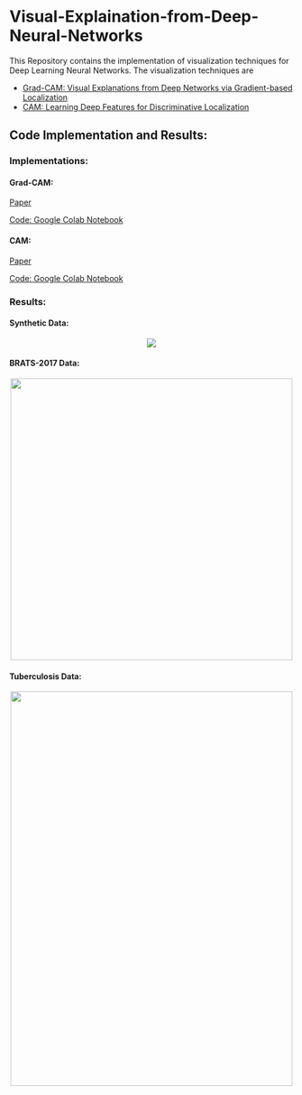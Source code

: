 # Visual-Explaination-from-Deep-Neural-Networks
This Repository contains the implementation of visualization techniques for Deep Learning Neural Networks. The visualization techniques are 
+ [Grad-CAM: Visual Explanations from Deep Networks via Gradient-based Localization](#grad-cam)
+ [CAM: Learning Deep Features for Discriminative Localization](#cam)

## Code Implementation and Results:

### Implementations:

#### Grad-CAM:

[Paper](https://arxiv.org/abs/1610.02391) 

[Code: Google Colab Notebook](https://github.com/zeeshannisar/Visual-Explaination-from-Deep-Neural-Networks/blob/master/Grad-CAM%20Approach/Grad-CAM-implementation.ipynb)

#### CAM:

[Paper](https://arxiv.org/abs/1512.04150) 

[Code: Google Colab Notebook](https://github.com/zeeshannisar/Visual-Explaination-from-Deep-Neural-Networks/blob/master/Grad-CAM%20Approach/Grad-CAM-implementation.ipynb)

### **Results**:

#### Synthetic Data:

<p align="center">
    <img src="https://github.com/zeeshannisar/Visual-Explaination-from-Deep-Neural-Networks/blob/master/Read%20Me%20Images/mnist.png">
</p>

#### BRATS-2017 Data:

<p align="center">
    <img src="https://github.com/zeeshannisar/Visual-Explaination-from-Deep-Neural-Networks/blob/master/Read%20Me%20Images/brats.png" width="500px" height="500px">
</p>

#### Tuberculosis Data:

<p align="center">
    <img src="https://github.com/zeeshannisar/Visual-Explaination-from-Deep-Neural-Networks/blob/master/Read%20Me%20Images/TB.png" width="500px" height="700px">
</p>
